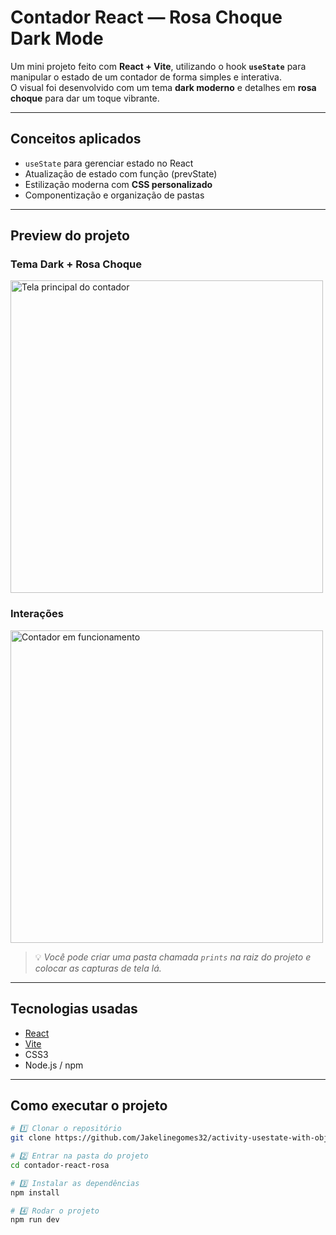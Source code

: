 # Contador React — Rosa Choque Dark Mode  

Um mini projeto feito com **React + Vite**, utilizando o hook **`useState`** para manipular o estado de um contador de forma simples e interativa.  
O visual foi desenvolvido com um tema **dark moderno** e detalhes em **rosa choque** para dar um toque vibrante.

---

## Conceitos aplicados

- `useState` para gerenciar estado no React  
- Atualização de estado com função (prevState)  
- Estilização moderna com **CSS personalizado**  
- Componentização e organização de pastas  

---

## Preview do projeto

### Tema Dark + Rosa Choque  
<img src="prints/tela1.png" width="500" alt="Tela principal do contador"/>

### Interações  
<img src="prints/tela2.png" width="500" alt="Contador em funcionamento"/>

> 💡 *Você pode criar uma pasta chamada `prints` na raiz do projeto e colocar as capturas de tela lá.*

---

## Tecnologias usadas

- [React](https://react.dev/)
- [Vite](https://vitejs.dev/)
- CSS3  
- Node.js / npm  

---

## Como executar o projeto

```bash
# 1️⃣ Clonar o repositório
git clone https://github.com/Jakelinegomes32/activity-usestate-with-object.git

# 2️⃣ Entrar na pasta do projeto
cd contador-react-rosa

# 3️⃣ Instalar as dependências
npm install

# 4️⃣ Rodar o projeto
npm run dev
